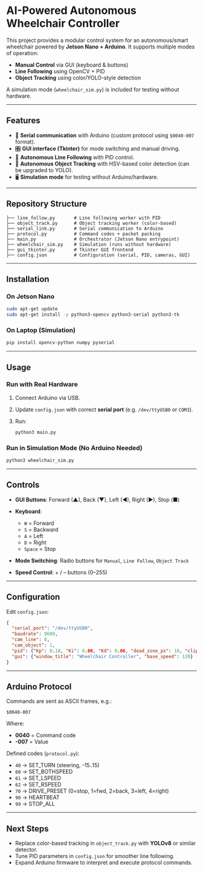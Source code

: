 # AI-Powered Autonomous Wheelchair Controller

This project provides a modular control system for an autonomous/smart wheelchair powered by **Jetson Nano + Arduino**.
It supports multiple modes of operation:

* **Manual Control** via GUI (keyboard & buttons)
* **Line Following** using OpenCV + PID
* **Object Tracking** using color/YOLO-style detection

A simulation mode (`wheelchair_sim.py`) is included for testing without hardware.

---

## Features

* 📡 **Serial communication** with Arduino (custom protocol using `$0040-007` format).
* 🎛 **GUI interface (Tkinter)** for mode switching and manual driving.
* 🤖 **Autonomous Line Following** with PID control.
* 🎯 **Autonomous Object Tracking** with HSV-based color detection (can be upgraded to YOLO).
* 🖥 **Simulation mode** for testing without Arduino/hardware.

---

## Repository Structure

```
├── line_follow.py       # Line following worker with PID
├── object_track.py      # Object tracking worker (color-based)
├── serial_link.py       # Serial communication to Arduino
├── protocol.py          # Command codes + packet packing
├── main.py              # Orchestrator (Jetson Nano entrypoint)
├── wheelchair_sim.py    # Simulation (runs without hardware)
├── gui_tkinter.py       # Tkinter GUI frontend
├── config.json          # Configuration (serial, PID, cameras, GUI)
```

---

## Installation

### On Jetson Nano

```bash
sudo apt-get update
sudo apt-get install -y python3-opencv python3-serial python3-tk
```

### On Laptop (Simulation)

```bash
pip install opencv-python numpy pyserial
```

---

## Usage

### Run with Real Hardware

1. Connect Arduino via USB.
2. Update `config.json` with correct **serial port** (e.g. `/dev/ttyUSB0` or `COM3`).
3. Run:

   ```bash
   python3 main.py
   ```

### Run in Simulation Mode (No Arduino Needed)

```bash
python3 wheelchair_sim.py
```

---

## Controls

* **GUI Buttons**: Forward (▲), Back (▼), Left (◀), Right (▶), Stop (■)
* **Keyboard**:

  * `W` = Forward
  * `S` = Backward
  * `A` = Left
  * `D` = Right
  * `Space` = Stop
* **Mode Switching**: Radio buttons for `Manual`, `Line Follow`, `Object Track`
* **Speed Control**: + / – buttons (0–255)

---

## Configuration

Edit `config.json`:

```json
{
  "serial_port": "/dev/ttyUSB0",
  "baudrate": 9600,
  "cam_line": 0,
  "cam_object": 1,
  "pid": {"Kp": 0.18, "Ki": 0.00, "Kd": 0.06, "dead_zone_px": 10, "clip": 15},
  "gui": {"window_title": "Wheelchair Controller", "base_speed": 120}
}
```

---

## Arduino Protocol

Commands are sent as ASCII frames, e.g.:

```
$0040-007
```

Where:

* **0040** = Command code
* **-007** = Value

Defined codes (`protocol.py`):

* `40` → SET_TURN (steering, -15..15)
* `60` → SET_BOTHSPEED
* `61` → SET_LSPEED
* `62` → SET_RSPEED
* `70` → DRIVE_PRESET (0=stop, 1=fwd, 2=back, 3=left, 4=right)
* `90` → HEARTBEAT
* `99` → STOP_ALL

---

## Next Steps

* Replace color-based tracking in `object_track.py` with **YOLOv8** or similar detector.
* Tune PID parameters in `config.json` for smoother line following.
* Expand Arduino firmware to interpret and execute protocol commands.
